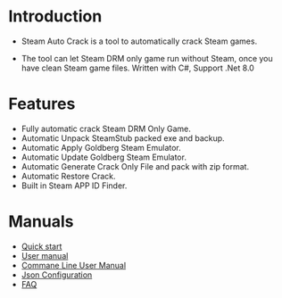 # Introduction   
* Steam Auto Crack is a tool to automatically crack Steam games. 

* The tool can let Steam DRM only game run without Steam, once you have clean Steam game files.
Written with C#, Support .Net 8.0

# Features  
- Fully automatic crack Steam DRM Only Game.
- Automatic Unpack SteamStub packed exe and backup.
- Automatic Apply Goldberg Steam Emulator.
- Automatic Update Goldberg Steam Emulator.
- Automatic Generate Crack Only File and pack with zip format.
- Automatic Restore Crack.
- Built in Steam APP ID Finder.

# Manuals  
- [Quick start](/docs/QuickStart)
- [User manual](/docs/UserManual)
- [Commane Line User Manual](/docs/CommaneLineUserManual)
- [Json Configuration](/docs/JsonConfiguration)
- [FAQ](/docs/FAQ)